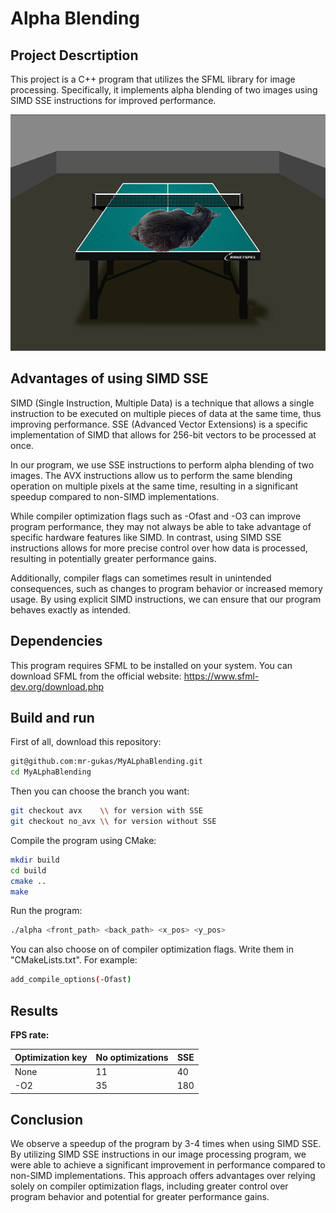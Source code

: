 # Alpha Blending
## Project Descrtiption 

This project is a C++ program that utilizes the SFML library for image processing. Specifically, it implements alpha blending of two images using SIMD SSE instructions for improved performance.

![Picture](img/avx.png)

## Advantages of using SIMD SSE
SIMD (Single Instruction, Multiple Data) is a technique that allows a single instruction to be executed on multiple pieces of data at the same time, thus improving performance. SSE (Advanced Vector Extensions) is a specific implementation of SIMD that allows for 256-bit vectors to be processed at once.

In our program, we use SSE instructions to perform alpha blending of two images. The AVX instructions allow us to perform the same blending operation on multiple pixels at the same time, resulting in a significant speedup compared to non-SIMD implementations.

While compiler optimization flags such as -Ofast and -O3 can improve program performance, they may not always be able to take advantage of specific hardware features like SIMD. In contrast, using SIMD SSE instructions allows for more precise control over how data is processed, resulting in potentially greater performance gains.

Additionally, compiler flags can sometimes result in unintended consequences, such as changes to program behavior or increased memory usage. By using explicit SIMD instructions, we can ensure that our program behaves exactly as intended.


## Dependencies

This program requires SFML to be installed on your system. You can download SFML from the official website: https://www.sfml-dev.org/download.php

## Build and run

First of all, download this repository:
```bash
git@github.com:mr-gukas/MyALphaBlending.git
cd MyALphaBlending
```
Then you can choose the branch you want:
```bash
git checkout avx    \\ for version with SSE 
git checkout no_avx \\ for version without SSE 
```
Compile the program using CMake: 
```bash
mkdir build 
cd build 
cmake ..
make
```
Run the program:
```bash 
./alpha <front_path> <back_path> <x_pos> <y_pos> 
```

You can also choose on of compiler optimization flags. Write them in "CMakeLists.txt". For example:
```bash
add_compile_options(-Ofast)
```
## Results

**FPS rate:**

| Optimization key | No optimizations | SSE         | 
|------------------|------------------|-------------|
|       None       |        11        |      40     |
|       -O2        |        35        |      180    |

## Conclusion
We observe a speedup of the program by 3-4 times when using SIMD SSE.
By utilizing SIMD SSE instructions in our image processing program, we were able to achieve a significant improvement in performance compared to non-SIMD implementations. This approach offers advantages over relying solely on compiler optimization flags, including greater control over program behavior and potential for greater performance gains.
